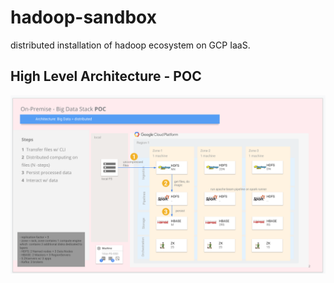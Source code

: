 # hadoop-sandbox

distributed installation of hadoop ecosystem on GCP IaaS.

## High Level Architecture - POC
   
![Image](doc/hadoop-ecosystem-architecture.png)
